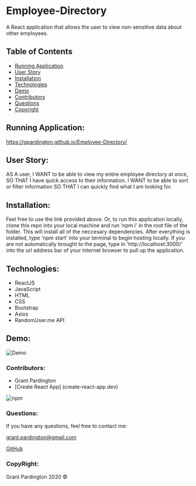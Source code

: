 # Employee-Directory
A React application that allows the user to view non-sensitive data about other employees. 

## Table of Contents

- [Running Application](#running-application)
- [User Story](#user-story)
- [Installation](#installation)
- [Technologies](#technologies)
- [Demo](#demo)
- [Contributors](#contributors)
- [Questions](#questions)
- [Copyright](#copyright)

## Running Application:

<https://gpardington.github.io/Employee-Directory/>


## User Story:

 AS A user, I WANT to be able to view my entire employee directory at once, SO THAT I have quick access to their information. I WANT to be able to sort or filter information SO THAT I can quickly find what I am looking for.

## Installation:

Feel free to use the link provided above. Or, to run this application locally, clone this repo into your local machine and run 'npm i' in the root file of the folder. This will install all of the neccesary dependencies. After everything is installed, type 'npm start' into your terminal to begin hosting locally. If you are not automatically brought to the page, type in 'http://localhost:3000/' into the url address bar of your internet browser to pull up the application. 

## Technologies:
- ReactJS
- JavaScript
- HTML
- CSS
- Bootstrap
- Axios
- RandomUser.me API

## Demo:
![Demo](public/images/demo.gif?raw=true)

### Contributors:

- Grant Pardington
- [Create React App] (create-react-app.dev)

![npm](https://img.shields.io/static/v1?label=license&message=MIT&color=blue)

### Questions:

If you have any questions, feel free to contact me:
 
[grant.pardington@gmail.com](mailto:grant.pardington@gmail.com)

[GitHub](https://github.com/gpardington) 

### CopyRight:

Grant Pardington 2020 &copy;